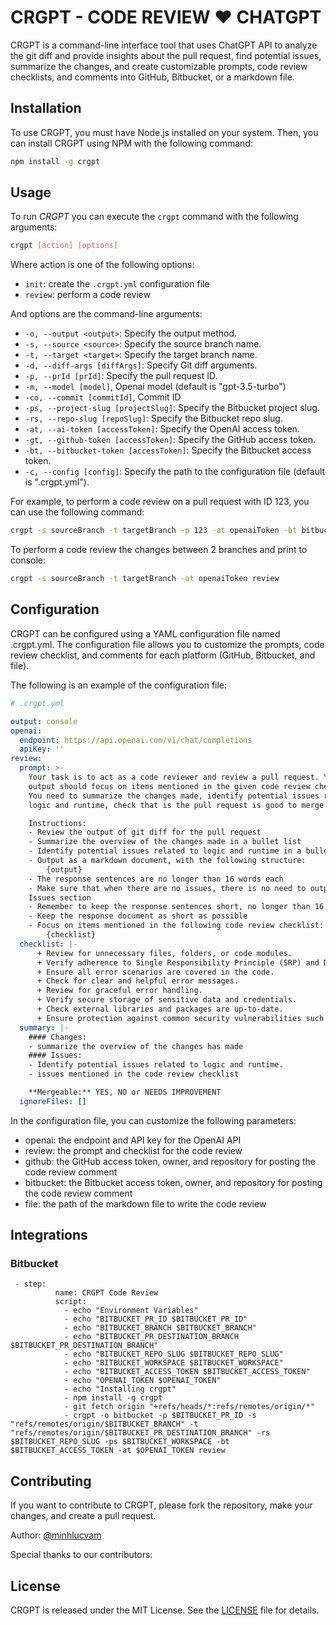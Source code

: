 # CRGPT - CODE REVIEW :heart: CHATGPT

CRGPT is a command-line interface tool that uses ChatGPT API to analyze the git diff and provide insights about the pull request, find potential issues, summarize the changes, and create customizable prompts, code review checklists, and comments into GitHub, Bitbucket, or a markdown file.

## Installation

To use CRGPT, you must have Node.js installed on your system. Then, you can install CRGPT using NPM with the following command:

```bash
npm install -g crgpt
```

## Usage

To run *CRGPT* you can execute the `crgpt` command with the following arguments:

```bash
crgpt [action] [options]
```

Where action is one of the following options:

- `init`: create the `.crgpt.yml` configuration file
- `review`: perform a code review

And options are the command-line arguments:

- `-o, --output <output>`: Specify the output method.
- `-s, --source <source>`: Specify the source branch name.
- `-t, --target <target>`: Specify the target branch name.
- `-d, --diff-args [diffArgs]`: Specify Git diff arguments.
- `-p, --prId [prId]`: Specify the pull request ID.
- `-m, --model [model]`, Openai model (default is "gpt-3.5-turbo")
- `-co, --commit [commitId]`, Commit ID
- `-ps, --project-slug [projectSlug]`: Specify the Bitbucket project slug.
- `-rs, --repo-slug [repoSlug]`: Specify the Bitbucket repo slug.
- `-at, --ai-token [accessToken]`: Specify the OpenAI access token.
- `-gt, --github-token [accessToken]`: Specify the GitHub access token.
- `-bt, --bitbucket-token [accessToken]`: Specify the Bitbucket access token.
- `-c, --config [config]`: Specify the path to the configuration file (default is ".crgpt.yml").

For example, to perform a code review on a pull request with ID 123, you can use the following command:

```bash
crgpt -s sourceBranch -t targetBranch -p 123 -at openaiToken -bt bitbucketToken review

```

To perform a code review the changes between 2 branches and print to console:

```bash
crgpt -s sourceBranch -t targetBranch -at openaiToken review

```

## Configuration

CRGPT can be configured using a YAML configuration file named .crgpt.yml. The configuration file allows you to customize the prompts, code review checklist, and comments for each platform (GitHub, Bitbucket, and file).

The following is an example of the configuration file:

```yml
# .crgpt.yml

output: console
openai:
  endpoint: https://api.openai.com/v1/chat/completions
  apiKey: ''
review:
  prompt: >-
    Your task is to act as a code reviewer and review a pull request. Your
    output should focus on items mentioned in the given code review checklist.
    You need to summarize the changes made, identify potential issues related to
    logic and runtime, check that is the pull request is good to merge or not.

    Instructions:
    - Review the output of git diff for the pull request 
    - Summarize the overview of the changes made in a bullet list
    - Identify potential issues related to logic and runtime in a bullet list
    - Output as a markdown document, with the following structure:
        {output}
    - The response sentences are no longer than 16 words each
    - Make sure that when there are no issues, there is no need to output the
    Issues section
    - Remember to keep the response sentences short, no longer than 16 words each:
    - Keep the response document as short as possible
    - Focus on items mentioned in the following code review checklist:
        {checklist}
  checklist: |-
      + Review for unnecessary files, folders, or code modules.
      + Verify adherence to Single Responsibility Principle (SRP) and Don't Repeat Yourself (DRY) principle.
      + Ensure all error scenarios are covered in the code.
      + Check for clear and helpful error messages.
      + Review for graceful error handling.
      + Verify secure storage of sensitive data and credentials.
      + Check external libraries and packages are up-to-date.
      + Ensure protection against common security vulnerabilities such as SQL injection and XSS.
  summary: |-
    #### Changes:
    - summarize the overview of the changes has made
    #### Issues:    
    - Identify potential issues related to logic and runtime.
    - issues mentioned in the code review checklist

    **Mergeable:** YES, NO or NEEDS IMPROVEMENT
  ignoreFiles: []


```

In the configuration file, you can customize the following parameters:

- openai: the endpoint and API key for the OpenAI API
- review: the prompt and checklist for the code review
- github: the GitHub access token, owner, and repository for posting the code review comment
- bitbucket: the Bitbucket access token, owner, and repository for posting the code review comment
- file: the path of the markdown file to write the code review

## Integrations

### Bitbucket

```
 - step:
          name: CRGPT Code Review
          script:
            - echo "Environment Variables"
            - echo "BITBUCKET_PR_ID $BITBUCKET_PR_ID"
            - echo "BITBUCKET_BRANCH $BITBUCKET_BRANCH"
            - echo "BITBUCKET_PR_DESTINATION_BRANCH $BITBUCKET_PR_DESTINATION_BRANCH"
            - echo "BITBUCKET_REPO_SLUG $BITBUCKET_REPO_SLUG"
            - echo "BITBUCKET_WORKSPACE $BITBUCKET_WORKSPACE"
            - echo "BITBUCKET_ACCESS_TOKEN $BITBUCKET_ACCESS_TOKEN"
            - echo "OPENAI_TOKEN $OPENAI_TOKEN"
            - echo "Installing crgpt"
            - npm install -g crgpt
            - git fetch origin "+refs/heads/*:refs/remotes/origin/*"
            - crgpt -o bitbucket -p $BITBUCKET_PR_ID -s "refs/remotes/origin/$BITBUCKET_BRANCH" -t "refs/remotes/origin/$BITBUCKET_PR_DESTINATION_BRANCH" -rs $BITBUCKET_REPO_SLUG -ps $BITBUCKET_WORKSPACE -bt $BITBUCKET_ACCESS_TOKEN -at $OPENAI_TOKEN review

```

## Contributing

If you want to contribute to CRGPT, please fork the repository, make your changes, and create a pull request.

Author: [@minhlucvam](https://github.com/minhlucvan)

Special thanks to our contributors: 

## License
CRGPT is released under the MIT License. See the [LICENSE](./LICENSE) file for details.


